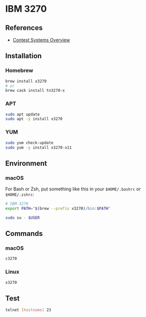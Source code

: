 # IBM 3270

## References

- [Contest Systems Overview](http://mtm2016.mybluemix.net/printview/connguide.html)

## Installation

### Homebrew

```sh
brew install x3270
# or
brew cask install tn3270-x
```

### APT

```sh
sudo apt update
sudo apt -y install x3270
```

### YUM

```sh
sudo yum check-update
sudo yum -y install x3270-x11
```

## Environment

### macOS

For Bash or Zsh, put something like this in your `$HOME/.bashrc` or `$HOME/.zshrc`:

```sh
# IBM 3270
export PATH="$(brew --prefix x3270)/bin:$PATH"
```

```sh
sudo su - $USER
```

## Commands

### macOS

```sh
c3270
```

### Linux

```sh
x3270
```

## Test

```sh
telnet [hostname] 23
```

